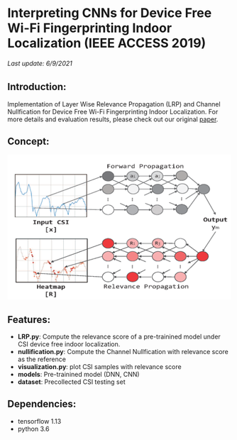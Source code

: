 # Interpreting CNNs for Device Free Wi-Fi Fingerprinting Indoor Localization (IEEE ACCESS 2019)
######  Last update: 6/9/2021
## Introduction:
Implementation of Layer Wise Relevance Propagation (LRP) and Channel Nullfication for Device Free Wi-Fi Fingerprinting Indoor Localization.
For more details and evaluation results, please check out our original [paper](https://ieeexplore.ieee.org/document/8915770 "Title").

## Concept:
<img src="https://github.com/aciculachen/CSI-LRP/blob/master/LRP.png" width="600">


## Features:

- **LRP.py**: Compute the relevance score of a pre-trainined model under CSI device free indoor localization.
- **nullification.py**: Compute the Channel Nullfication with relevance score as the reference
- **visualization.py**: plot CSI samples with relevance score
- **models**: Pre-trainined model (DNN, CNN)
- **dataset**: Precollected CSI testing set

## Dependencies:
- tensorflow 1.13
- python 3.6
